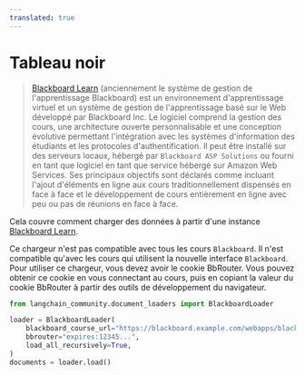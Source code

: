 ```yaml
---
translated: true
---
```


# Tableau noir

>[Blackboard Learn](https://en.wikipedia.org/wiki/Blackboard_Learn) (anciennement le système de gestion de l'apprentissage Blackboard) est un environnement d'apprentissage virtuel et un système de gestion de l'apprentissage basé sur le Web développé par Blackboard Inc. Le logiciel comprend la gestion des cours, une architecture ouverte personnalisable et une conception évolutive permettant l'intégration avec les systèmes d'information des étudiants et les protocoles d'authentification. Il peut être installé sur des serveurs locaux, hébergé par `Blackboard ASP Solutions` ou fourni en tant que logiciel en tant que service hébergé sur Amazon Web Services. Ses principaux objectifs sont déclarés comme incluant l'ajout d'éléments en ligne aux cours traditionnellement dispensés en face à face et le développement de cours entièrement en ligne avec peu ou pas de réunions en face à face.

Cela couvre comment charger des données à partir d'une instance [Blackboard Learn](https://www.anthology.com/products/teaching-and-learning/learning-effectiveness/blackboard-learn).

Ce chargeur n'est pas compatible avec tous les cours `Blackboard`. Il n'est compatible qu'avec les cours qui utilisent la nouvelle interface `Blackboard`.
Pour utiliser ce chargeur, vous devez avoir le cookie BbRouter. Vous pouvez obtenir ce cookie en vous connectant au cours, puis en copiant la valeur du cookie BbRouter à partir des outils de développement du navigateur.

```python
from langchain_community.document_loaders import BlackboardLoader

loader = BlackboardLoader(
    blackboard_course_url="https://blackboard.example.com/webapps/blackboard/execute/announcement?method=search&context=course_entry&course_id=_123456_1",
    bbrouter="expires:12345...",
    load_all_recursively=True,
)
documents = loader.load()
```
